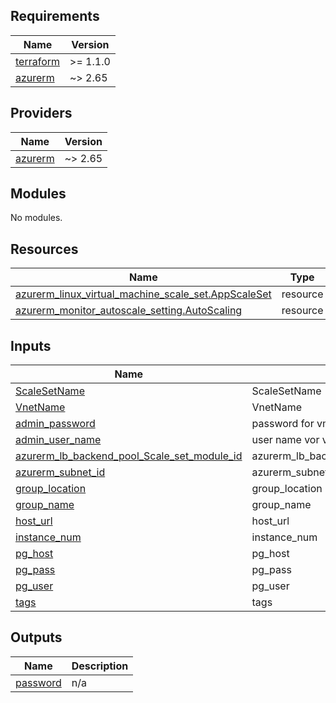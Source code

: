 <!-- BEGIN_TF_DOCS -->
## Requirements

| Name | Version |
|------|---------|
| <a name="requirement_terraform"></a> [terraform](#requirement\_terraform) | >= 1.1.0 |
| <a name="requirement_azurerm"></a> [azurerm](#requirement\_azurerm) | ~> 2.65 |

## Providers

| Name | Version |
|------|---------|
| <a name="provider_azurerm"></a> [azurerm](#provider\_azurerm) | ~> 2.65 |

## Modules

No modules.

## Resources

| Name | Type |
|------|------|
| [azurerm_linux_virtual_machine_scale_set.AppScaleSet](https://registry.terraform.io/providers/hashicorp/azurerm/latest/docs/resources/linux_virtual_machine_scale_set) | resource |
| [azurerm_monitor_autoscale_setting.AutoScaling](https://registry.terraform.io/providers/hashicorp/azurerm/latest/docs/resources/monitor_autoscale_setting) | resource |

## Inputs

| Name | Description | Type | Default | Required |
|------|-------------|------|---------|:--------:|
| <a name="input_ScaleSetName"></a> [ScaleSetName](#input\_ScaleSetName) | ScaleSetName | `string` | `"AppScaleSet"` | no |
| <a name="input_VnetName"></a> [VnetName](#input\_VnetName) | VnetName | `string` | `"Vnet"` | no |
| <a name="input_admin_password"></a> [admin\_password](#input\_admin\_password) | password for vm login | `string` | n/a | yes |
| <a name="input_admin_user_name"></a> [admin\_user\_name](#input\_admin\_user\_name) | user name vor vm login | `string` | n/a | yes |
| <a name="input_azurerm_lb_backend_pool_Scale_set_module_id"></a> [azurerm\_lb\_backend\_pool\_Scale\_set\_module\_id](#input\_azurerm\_lb\_backend\_pool\_Scale\_set\_module\_id) | azurerm\_lb\_backend\_pool\_Scale\_set\_module\_id | `string` | n/a | yes |
| <a name="input_azurerm_subnet_id"></a> [azurerm\_subnet\_id](#input\_azurerm\_subnet\_id) | azurerm\_subnet\_id | `string` | n/a | yes |
| <a name="input_group_location"></a> [group\_location](#input\_group\_location) | group\_location | `string` | n/a | yes |
| <a name="input_group_name"></a> [group\_name](#input\_group\_name) | group\_name | `string` | n/a | yes |
| <a name="input_host_url"></a> [host\_url](#input\_host\_url) | host\_url | `string` | `""` | no |
| <a name="input_instance_num"></a> [instance\_num](#input\_instance\_num) | instance\_num | `number` | `2` | no |
| <a name="input_pg_host"></a> [pg\_host](#input\_pg\_host) | pg\_host | `string` | `""` | no |
| <a name="input_pg_pass"></a> [pg\_pass](#input\_pg\_pass) | pg\_pass | `string` | `""` | no |
| <a name="input_pg_user"></a> [pg\_user](#input\_pg\_user) | pg\_user | `string` | `""` | no |
| <a name="input_tags"></a> [tags](#input\_tags) | tags | `string` | `"enviroment"` | no |

## Outputs

| Name | Description |
|------|-------------|
| <a name="output_password"></a> [password](#output\_password) | n/a |
<!-- END_TF_DOCS -->
